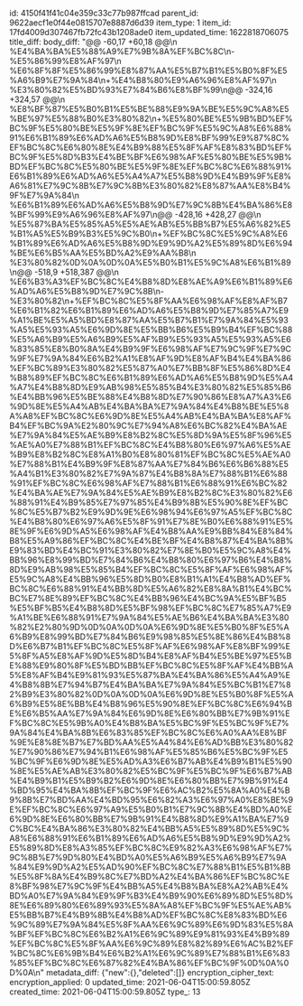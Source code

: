 id: 4150f41f41c04e359c33c77b987ffcad
parent_id: 9622aecf1e0f44e0815707e8887d6d39
item_type: 1
item_id: 17fd4009d307467fb72fc43b1208ade0
item_updated_time: 1622818706075
title_diff: 
body_diff: "@@ -60,17 +60,18 @@\\n %E4%BA%BA%E5%88%A9%E7%9B%8A%EF%BC%8C\\n-%E5%86%99%E8%AF%97\\n %E6%8F%8F%E5%86%99%E8%87%AA%E5%B7%B1%E5%B0%8F%E5%A6%B9%E7%9A%84\\n+%E4%B8%80%E9%A6%96%E8%AF%97\\n %E3%80%82%E5%BD%93%E7%84%B6%E8%BF%99\\n@@ -324,16 +324,57 @@\\n %E8%BF%87%E5%B0%B1%E5%BE%88%E9%9A%BE%E5%9C%A8%E5%BE%97%E5%88%B0%E3%80%82\\n+%E5%80%BE%E5%9B%BD%EF%BC%9F%E5%80%BE%E5%9F%8E%EF%BC%9F%E5%9C%A8%E6%88%91%E6%B1%89%E6%AD%A6%E5%B8%9D%E8%BF%99%E9%87%8C%EF%BC%8C%E6%80%8E%E4%B9%88%E5%8F%AF%E8%83%BD%EF%BC%9F%E5%8D%B3%E4%BE%BF%E6%98%AF%E5%80%BE%E5%9B%BD%EF%BC%8C%E5%80%BE%E5%9F%8E%EF%BC%8C%E6%88%91%E6%B1%89%E6%AD%A6%E5%A4%A7%E5%B8%9D%E4%B9%9F%E8%A6%81%E7%9C%8B%E7%9C%8B%E3%80%82%E8%87%AA%E8%B4%9F%E7%9A%84\\n %E6%B1%89%E6%AD%A6%E5%B8%9D%E7%9C%8B%E4%BA%86%E8%BF%99%E9%A6%96%E8%AF%97\\n@@ -428,16 +428,27 @@\\n %E5%87%BA%E5%85%A5%E5%AE%AB%E5%BB%B7%E5%A6%82%E5%B1%A5%E5%B9%B3%E5%9C%B0\\n+%EF%BC%8C%E5%9C%A8%E6%B1%89%E6%AD%A6%E5%B8%9D%E9%9D%A2%E5%89%8D%E6%94%BE%E6%B5%AA%E5%BD%A2%E9%AA%B8\\n %E3%80%82%0D%0A%0D%0A%E5%B0%B1%E5%9C%A8%E6%B1%89\\n@@ -518,9 +518,387 @@\\n %E6%B3%A3%EF%BC%8C%E4%B8%8D%E8%AE%A9%E6%B1%89%E6%AD%A6%E5%B8%9D%E7%9C%8B\\n-%E3%80%82\\n+%EF%BC%8C%E5%8F%AA%E6%98%AF%E8%AF%B7%E6%B1%82%E6%B1%89%E6%AD%A6%E5%B8%9D%E7%85%A7%E9%A1%BE%E5%A5%BD%E8%87%AA%E5%B7%B1%E7%9A%84%E5%93%A5%E5%93%A5%E6%9D%8E%E5%BB%B6%E5%B9%B4%EF%BC%88%E5%A6%B9%E5%A6%B9%E5%AF%B9%E5%93%A5%E5%93%A5%E6%83%85%E8%B0%8A%E4%B9%9F%E6%98%AF%E7%9C%9F%E7%9C%9F%E7%9A%84%E6%B2%A1%E8%AF%9D%E8%AF%B4%E4%BA%86%EF%BC%89%E3%80%82%E5%87%A0%E7%BB%8F%E5%86%8D%E4%B8%89%EF%BC%8C%E6%B1%89%E6%AD%A6%E5%B8%9D%E5%A4%A7%E4%B8%8D%E9%AB%98%E5%85%B4%E3%80%82%E5%85%B6%E4%BB%96%E5%BE%88%E4%B8%8D%E7%90%86%E8%A7%A3%E6%9D%8E%E5%A4%AB%E4%BA%BA%E7%9A%84%E4%B8%BE%E5%8A%A8%EF%BC%8C%E6%9D%8E%E5%A4%AB%E4%BA%BA%E8%AF%B4%EF%BC%9A%E2%80%9C%E7%94%A8%E6%BC%82%E4%BA%AE%E7%9A%84%E5%AE%B9%E8%B2%8C%E5%8D%9A%E5%8F%96%E5%AE%A0%E7%88%B1%EF%BC%8C%E4%B8%80%E6%97%A6%E5%AE%B9%E8%B2%8C%E8%A1%B0%E8%80%81%EF%BC%8C%E5%AE%A0%E7%88%B1%E4%B9%9F%E8%87%AA%E7%84%B6%E6%B6%88%E5%A4%B1%E3%80%82%E7%9A%87%E4%B8%8A%E7%88%B1%E6%88%91%EF%BC%8C%E6%98%AF%E7%88%B1%E6%88%91%E6%BC%82%E4%BA%AE%E7%9A%84%E5%AE%B9%E8%B2%8C%E3%80%82%E6%88%91%E4%B9%85%E7%97%85%E4%B9%8B%E5%90%8E%EF%BC%8C%E5%B7%B2%E9%9D%9E%E6%98%94%E6%97%A5%EF%BC%8C%E4%B8%80%E6%97%A6%E5%8F%91%E7%8E%B0%E6%88%91%E5%8E%9F%E6%9D%A5%E6%98%AF%E4%B8%AA%E9%BB%84%E8%84%B8%E5%A9%86%EF%BC%8C%E4%BE%BF%E4%B8%87%E4%BA%8B%E9%83%BD%E4%BC%91%E3%80%82%E7%8E%B0%E5%9C%A8%E4%BB%96%E8%99%BD%E7%84%B6%E4%B8%80%E6%97%B6%E4%B8%8D%E9%AB%98%E5%85%B4%EF%BC%8C%E5%8F%AF%E6%98%AF%E5%9C%A8%E4%BB%96%E5%8D%B0%E8%B1%A1%E4%B8%AD%EF%BC%8C%E6%88%91%E4%BB%8D%E5%A6%82%E8%8A%B1%E4%BC%BC%E7%8E%89%EF%BC%8C%E4%BB%96%E4%BC%9A%E5%BF%B5%E5%BF%B5%E4%B8%8D%E5%BF%98%EF%BC%8C%E7%85%A7%E9%A1%BE%E6%88%91%E7%9A%84%E5%AE%B6%E4%BA%BA%E3%80%82%E2%80%9D%0D%0A%0D%0A%E6%9D%8E%E5%B0%8F%E5%A6%B9%E8%99%BD%E7%84%B6%E9%98%85%E5%8E%86%E4%B8%8D%E6%B7%B1%EF%BC%8C%E5%8F%AF%E6%98%AF%E8%BF%99%E5%8F%A5%E8%AF%9D%E5%8D%B4%E8%AF%B4%E5%BE%97%E5%BE%88%E9%80%8F%E5%BD%BB%EF%BC%8C%E5%8F%AF%E4%BB%A5%E8%AF%B4%E9%81%93%E5%87%BA%E4%BA%86%E5%A4%A9%E4%B8%8B%E7%94%B7%E4%BA%BA%E7%9A%84%E5%BC%B1%E7%82%B9%E3%80%82%0D%0A%0D%0A%E6%9D%8E%E5%B0%8F%E5%A6%B9%E5%8E%BB%E4%B8%96%E5%90%8E%EF%BC%8C%E6%94%BE%E6%B5%AA%E7%9A%84%E6%9D%8E%E6%80%BB%E7%9B%91%EF%BC%8C%E5%9B%A0%E4%B8%BA%E5%BC%9F%E5%BC%9F%E7%9A%84%E4%BA%8B%E6%83%85%EF%BC%8C%E6%A0%AA%E8%BF%9E%E8%8E%B7%E7%BD%AA%E5%A4%84%E6%AD%BB%E3%80%82%E7%90%86%E7%94%B1%E6%98%AF%E5%85%B6%E5%BC%9F%E5%BC%9F%E6%9D%8E%E5%AD%A3%E6%B7%AB%E4%B9%B1%E5%90%8E%E5%AE%AB%E3%80%82%E5%BC%9F%E5%BC%9F%E6%B7%AB%E4%B9%B1%E5%B9%B2%E6%9D%8E%E6%80%BB%E7%9B%91%E4%BD%95%E4%BA%8B%EF%BC%9F%E6%AC%B2%E5%8A%A0%E4%B9%8B%E7%BD%AA%E4%BD%95%E6%82%A3%E6%97%A0%E8%BE%9E%EF%BC%8C%E6%97%A9%E5%B0%B1%E7%9C%8B%E4%BD%A0%E6%9D%8E%E6%80%BB%E7%9B%91%E4%B8%8D%E9%A1%BA%E7%9C%BC%E4%BA%86%E3%80%82%E4%BB%A5%E5%89%8D%E5%9C%A8%E6%88%91%E6%B1%89%E6%AD%A6%E5%B8%9D%E9%9D%A2%E5%89%8D%E8%A3%85%EF%BC%8C%E9%82%A3%E6%98%AF%E7%9C%8B%E7%9D%80%E4%BD%A0%E5%A6%B9%E5%A6%B9%E7%9A%84%E9%9D%A2%E5%AD%90%EF%BC%8C%E7%88%B1%E5%B1%8B%E5%8F%8A%E4%B9%8C%E7%BD%A2%E4%BA%86%EF%BC%8C%E8%BF%98%E7%9C%9F%E4%BB%A5%E4%B8%BA%E8%A2%AB%E4%BD%A0%E7%9A%84%E9%9F%B3%E4%B9%90%E6%89%8D%E5%8D%8E%E6%89%80%E6%89%93%E5%8A%A8%EF%BC%9F%E5%AE%AB%E5%BB%B7%E4%B9%8B%E4%B8%AD%EF%BC%8C%E8%83%BD%E6%9C%89%E7%9A%84%E5%8F%AA%E6%9C%89%E6%9D%83%E5%8A%BF%EF%BC%8C%E6%B2%A1%E6%9C%89%E9%81%93%E4%B9%89%EF%BC%8C%E5%8F%AA%E6%9C%89%E8%82%89%E6%AC%B2%EF%BC%8C%E6%9B%B4%E6%B2%A1%E6%9C%89%E7%88%B1%E6%83%85%EF%BC%8C%E6%87%82%E4%BA%86%EF%BC%9F%0D%0A%0D%0A\\n"
metadata_diff: {"new":{},"deleted":[]}
encryption_cipher_text: 
encryption_applied: 0
updated_time: 2021-06-04T15:00:59.805Z
created_time: 2021-06-04T15:00:59.805Z
type_: 13